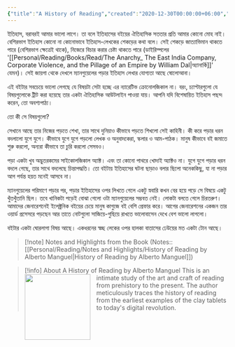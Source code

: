 ```yaml
---
{"title":"A History of Reading","created":"2020-12-30T00:00:00+06:00","updated":"2023-01-14T17:11:44+06:00","read_at":["2021-09-08T00:00:00+06:00"],"read_count":1,"authors":["Alberto Manguel"],"isbn10":140166548,"status":"Read","rating":5,"reviewed":true,"dg-note-icon":3,"dg-publish":true,"cover":"https://i.gr-assets.com/images/S/compressed.photo.goodreads.com/books/1182884097l/1344611.jpg","tags":["bestreads","history"],"dg-metatags":{"og:image":"https://i.gr-assets.com/images/S/compressed.photo.goodreads.com/books/1182884097l/1344611.jpg"},"permalink":"/personal/reading/books/read/a-history-of-reading-by-alberto-manguel/","metatags":{"og:image":"https://i.gr-assets.com/images/S/compressed.photo.goodreads.com/books/1182884097l/1344611.jpg"},"dgPassFrontmatter":true,"maturity":"1"}
---
```


ইতিহাস, বরাবরই আমার ভালো লাগে। তা বলে ইতিহাসের বইয়ের ঐতিহাসিক সততার প্রতি আমার কোনো মোহ নাই। বেশিরভাগ ইতিহাস কোনো না কোনোভাবে ইতিহাস-লেখকের শেকড়ের কথা বলে। সেই শেকড়ে জাত্যাভিমান থাকতে পারে (বেশিরভাগ ক্ষেত্রেই থাকে), নিজেরে বিচার করার চেষ্টা থাকতে পারে (ডাইরিম্পলের '[[Personal/Reading/Books/Read/The Anarchy_ The East India Company, Corporate Violence, and the Pillage of an Empire by William Dal\|অ্যানার্কি]]' যেমন)। সেই জায়গা থেকে দেখলে ম্যানগুয়েলের পড়ার ইতিহাস লেখার যোগ্যতা আছে ষোলোআনা।

এই বইটার সবচেয়ে ভালো লেগছে যে বিষয়টা সেটা হচ্ছে এর ন্যারেটিভ ক্রোনোলজিকাল না। বরং, চ্যাপ্টারগুলো যে বিষয়গুলোকে ট্রীট করা হয়েছে তার একটা ঐতিহাসিক আউটলাইন পাওয়া যায়। আপনি যদি বিশেষায়িত ইতিহাস পছন্দ করেন, তো অবশ্যপাঠ্য।

তো কী সে বিষয়গুলো?

সেখানে আছে তার নিজের পড়তে শেখা, তার সাথে দুনিয়াও কীভাবে পড়তে শিখলো সেই কাহিনী। কী করে পড়ার ধরন বদলালো যুগে যুগে। কীভাবে যুগে যুগে পড়লো লেখক ও অনুবাদকেরা, স্কলার ও আম-পাঠক। মানুষ কীভাবে বই জমাতে শুরু করলো, অন্যরা কীভাবে তা চুরি করলো সেসবও।

পড়া একটা খুব অদ্ভুতরকমের সাইকোলজিকাল অ্যাক্ট। এবং তা কোনো পাথরে খোদাই অ্যাক্টও না। যুগে যুগে পড়ার ধরন বদলে গেছে, তার সাথে বদলেছে চিন্তাপদ্ধতি। তো বইটায় ইতিহাসের ঘটনা ছাড়াও বলার ছিলো অনেককিছু, যা না পড়ার আগ পর্যন্ত হয়ত মনেই আসবে না।

ম্যানগুয়েলের পরিমাণে পড়ার পর, পড়ার ইতিহাসের ওপর লিখতে গেলে একটু স্নবারি কখন বের হয়ে পড়ে সে বিষয়ে একটু খুঁতখুঁতানি ছিল। তবে খানিকটা পড়েই বোঝা গেলো ওটা ম্যানগুয়েলের সম্ভবত নেই। লোকটা বলতে গেলে চিরতরুণ। আমাদের জেনারেশনেই ইলেক্ট্রনিক বইয়ের চেয়ে মানুষ কাগুজে বই বেশি প্রেফার করে। আগের জেনারেশনের একজন তার ওয়ার্ড প্রসেসরে পড়ছেন আর তাতে নোটগুলো সাজিয়ে-গুছিয়ে রাখতে ভালোবাসেন দেখে বেশ ভালো লাগলো।

বইটার একটা ঘোরলাগা বিষয় আছে। একধরনের স্বচ্ছ লেকের ওপর হালকা বাতাসের ঢেউয়ের মত একটা টোন আছে।

> [!note] Notes and Highlights from the Book
> (Notes:: [[Personal/Reading/Notes and Highlights/History of Reading by Alberto Manguel\|History of Reading by Alberto Manguel]])

> [!info] About A History of Reading by Alberto Manguel
><img src="https://books.google.com/books/content?id=NEDPnQEACAAJ&printsec=frontcover&img=1&zoom=1&source=gbs_api" style="float: left; margin-right: 1em;width: 150px; height: auto;" /> This is an intimate study of the art and craft of reading from prehistory to the present. The author meticulously traces the history of reading from the earliest examples of the clay tablets to today's digital revolution.